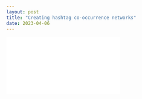 ```yaml
---
layout: post
title: "Creating hashtag co-occurrence networks"
date: 2023-04-06
---
```

![](metoo_repulsion.html)
